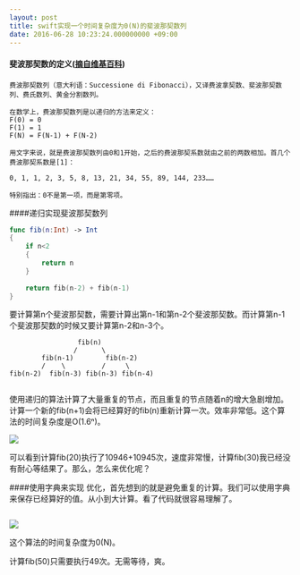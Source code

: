 ```yaml
---
layout: post
title: swift实现一个时间复杂度为0(N)的斐波那契数列
date: 2016-06-28 10:23:24.000000000 +09:00
---
```


#### 斐波那契数的定义([摘自维基百科](https://zh.wikipedia.org/wiki/%E6%96%90%E6%B3%A2%E9%82%A3%E5%A5%91%E6%95%B0%E5%88%97))
```
费波那契数列（意大利语：Successione di Fibonacci），又译费波拿契数、斐波那契数列、费氏数列、黄金分割数列。

在数学上，费波那契数列是以递归的方法来定义：
F(0) = 0
F(1) = 1
F(N) = F(N-1) + F(N-2)

用文字来说，就是费波那契数列由0和1开始，之后的费波那契系数就由之前的两数相加。首几个费波那契系数是[1]：

0, 1, 1, 2, 3, 5, 8, 13, 21, 34, 55, 89, 144, 233……

特别指出：0不是第一项，而是第零项。
```

####递归实现斐波那契数列

``` swift
func fib(n:Int) -> Int
{
    if n<2
    {
        return n
    }
    
    return fib(n-2) + fib(n-1)
}
```


要计算第n个斐波那契数，需要计算出第n-1和第n-2个斐波那契数。而计算第n-1个斐波那契数的时候又要计算第n-2和n-3个。


```
		         fib(n)
		        /      \
	    fib(n-1)	    fib(n-2)
        /    \         /     \
fib(n-2)  fib(n-3) fib(n-3) fib(n-4)
  
```
使用递归的算法计算了大量重复的节点，而且重复的节点随着n的增大急剧增加。计算一个新的fib(n+1)会将已经算好的fib(n)重新计算一次。效率非常低。这个算法的时间复杂度是O(1.6ⁿ)。


![](https://raw.githubusercontent.com/imphila/imphila.github.io/master/assets/blogresource/fib20.png)

可以看到计算fib(20)执行了10946+10945次，速度非常慢，计算fib(30)我已经没有耐心等结果了。那么，怎么来优化呢？


####使用字典来实现
优化，首先想到的就是避免重复的计算。我们可以使用字典来保存已经算好的值。从小到大计算。看了代码就很容易理解了。
``` swift
```

![](https://raw.githubusercontent.com/imphila/imphila.github.io/master/assets/blogresource/fibSample50.png)

这个算法的时间复杂度为0(N)。

计算fib(50)只需要执行49次。无需等待，爽。


